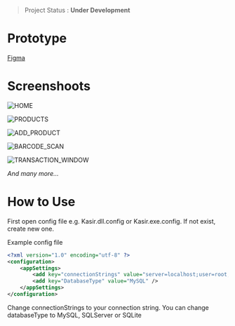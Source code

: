> Project Status : **Under Development**

# Prototype

[Figma](https://www.figma.com/proto/ILIZ4OGPJhRXcHfpUSh1IZ/Untitled?type=design&node-id=14-1169&t=a6WPHoOc4rHClt5O-1&scaling=min-zoom&page-id=0%3A1&starting-point-node-id=14%3A1169&mode=design)

# Screenshoots

![HOME](https://github.com/rolandvincent/Kasir/assets/52077393/65f56c1a-f8cf-45c9-9596-c40381c3e148)

![PRODUCTS](https://github.com/rolandvincent/Kasir/assets/52077393/1277565e-9818-49ee-8350-9e1b415cb961)

![ADD_PRODUCT](https://github.com/rolandvincent/Kasir/assets/52077393/9ef38cea-69b7-4b8d-8e5e-6adc078d2650)

![BARCODE_SCAN](https://github.com/rolandvincent/Kasir/assets/52077393/5d3411ac-801d-47dc-9c99-9270355456d5)

![TRANSACTION_WINDOW](https://github.com/rolandvincent/Kasir/assets/52077393/7ae6d8bc-7005-48c9-8a88-c962ba8c51fb)

_And many more..._

# How to Use

First open config file e.g. Kasir.dll.config or Kasir.exe.config. If not exist, create new one.

Example config file

```xml
<?xml version="1.0" encoding="utf-8" ?>
<configuration>
	<appSettings>
		<add key="connectionStrings" value="server=localhost;user=root;password=;database=iCassierDB" />
		<add key="DatabaseType" value="MySQL" />
	</appSettings>
</configuration>
```

Change connectionStrings to your connection string. You can change databaseType to MySQL, SQLServer or SQLite
